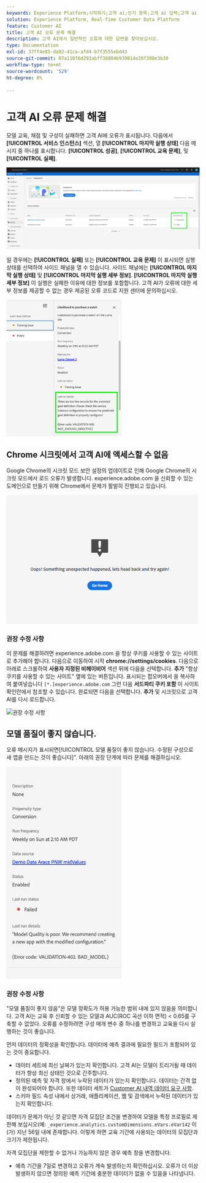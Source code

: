 ```yaml
---
keywords: Experience Platform;시작하기;고객 ai;인기 항목;고객 ai 입력;고객 ai 출력;고객 ai 문제 해결;고객 ai 오류
solution: Experience Platform, Real-Time Customer Data Platform
feature: Customer AI
title: 고객 AI 오류 문제 해결
description: 고객 AI에서 일반적인 오류에 대한 답변을 찾아보십시오.
type: Documentation
exl-id: 37ff4e85-da92-41ca-afd4-b7f3555ebd43
source-git-commit: 07a110f6d293abff38804b939014e28f308e3b30
workflow-type: tm+mt
source-wordcount: '529'
ht-degree: 0%

---
```


# 고객 AI 오류 문제 해결

모델 교육, 채점 및 구성이 실패하면 고객 AI에 오류가 표시됩니다. 다음에서 **[!UICONTROL 서비스 인스턴스]** 섹션, 열 **[!UICONTROL 마지막 실행 상태]** 다음 메시지 중 하나를 표시합니다. **[!UICONTROL 성공]**, **[!UICONTROL 교육 문제]**, 및 **[!UICONTROL 실패]**.

![마지막 실행 상태](./images/errors/last-run-status.png)

일 경우에는 **[!UICONTROL 실패]** 또는 **[!UICONTROL 교육 문제]** 이 표시되면 실행 상태를 선택하여 사이드 패널을 열 수 있습니다. 사이드 패널에는 **[!UICONTROL 마지막 실행 상태]** 및 **[!UICONTROL 마지막 실행 세부 정보]**. **[!UICONTROL 마지막 실행 세부 정보]** 이 실행은 실패한 이유에 대한 정보를 포함합니다. 고객 AI가 오류에 대한 세부 정보를 제공할 수 없는 경우 제공된 오류 코드로 지원 센터에 문의하십시오.

<img src="./images/errors/last-run-details.png" width="300" /><br />

## Chrome 시크릿에서 고객 AI에 액세스할 수 없음

Google Chrome의 시크릿 모드 보안 설정의 업데이트로 인해 Google Chrome의 시크릿 모드에서 로드 오류가 발생합니다. experience.adobe.com 을 신뢰할 수 있는 도메인으로 만들기 위해 Chrome에서 문제가 활발히 진행되고 있습니다.

<img src="./images/errors/error.PNG" width="500" /><br />

### 권장 수정 사항

이 문제를 해결하려면 experience.adobe.com 을 항상 쿠키를 사용할 수 있는 사이트로 추가해야 합니다. 다음으로 이동하여 시작 **chrome://settings/cookies**. 다음으로 아래로 스크롤하여 **사용자 지정된 비헤이비어** 섹션 뒤에 다음을 선택합니다. **추가** &quot;항상 쿠키를 사용할 수 있는 사이트&quot; 옆에 있는 버튼입니다. 표시되는 팝오버에서 을 복사하여 붙여넣습니다 `[*.]experience.adobe.com` 그런 다음 **서드파티 쿠키 포함** 이 사이트 확인란에서 참조할 수 있습니다. 완료되면 다음을 선택합니다. **추가** 및 시크릿으로 고객 AI를 다시 로드합니다.

![권장 수정 사항](./images/errors/cookies2.gif)

## 모델 품질이 좋지 않습니다.

오류 메시지가 표시되면[!UICONTROL 모델 품질이 좋지 않습니다. 수정된 구성으로 새 앱을 만드는 것이 좋습니다]&quot;. 아래의 권장 단계에 따라 문제를 해결하십시오.

<img src="./images/errors/model-quality.png" width="300" /><br />

### 권장 수정 사항

&quot;모델 품질이 좋지 않음&quot;은 모델 정확도가 허용 가능한 범위 내에 있지 않음을 의미합니다. 고객 AI는 교육 후 신뢰할 수 있는 모델과 AUC(ROC 곡선 이하 면적) &lt; 0.65를 구축할 수 없었다. 오류를 수정하려면 구성 매개 변수 중 하나를 변경하고 교육을 다시 실행하는 것이 좋습니다.

먼저 데이터의 정확성을 확인합니다. 데이터에 예측 결과에 필요한 필드가 포함되어 있는 것이 중요합니다.

- 데이터 세트에 최신 날짜가 있는지 확인합니다. 고객 AI는 모델이 트리거될 때 데이터가 항상 최신 상태인 것으로 간주합니다.
- 정의된 예측 및 자격 창에서 누락된 데이터가 있는지 확인합니다. 데이터는 간격 없이 완성되어야 합니다. 또한 데이터 세트가 [Customer AI 내역 데이터 요구 사항](./data-requirements.md#data-requirements).
- 스키마 필드 속성 내에서 상거래, 애플리케이션, 웹 및 검색에서 누락된 데이터가 있는지 확인합니다.

데이터가 문제가 아닌 것 같으면 자격 모집단 조건을 변경하여 모델을 특정 프로필로 제한해 보십시오(예: `_experience.analytics.customDimensions.eVars.eVar142` 이(가) 지난 56일 내에 존재합니다. 이렇게 하면 교육 기간에 사용되는 데이터의 모집단과 크기가 제한됩니다.

자격 모집단을 제한할 수 없거나 가능하지 않은 경우 예측 창을 변경합니다.

- 예측 기간을 7일로 변경하고 오류가 계속 발생하는지 확인하십시오. 오류가 더 이상 발생하지 않으면 정의된 예측 기간에 충분한 데이터가 없을 수 있음을 나타냅니다.
